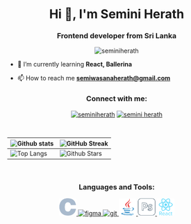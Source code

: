 
<h1 align="center">Hi 👋, I'm Semini Herath</h1>
<h3 align="center">Frontend developer from Sri Lanka</h3>

<p align="center"> <img src="https://komarev.com/ghpvc/?username=seminiherath&label=Profile%20views&color=0e75b6&style=flat" alt="seminiherath" /> </p>

- 🌱 I’m currently learning **React, Ballerina**

- 📫 How to reach me **semiwasanaherath@gmail.com**

<h3 align="center">Connect with me:</h3>
<p align="center">
<a href="https://linkedin.com/in/seminiherath" target="blank"><img align="center" src="https://raw.githubusercontent.com/rahuldkjain/github-profile-readme-generator/master/src/images/icons/Social/linked-in-alt.svg" alt="seminiherath" height="30" width="40" /></a>
<a href="https://www.youtube.com/c/semini herath" target="blank"><img align="center" src="https://raw.githubusercontent.com/rahuldkjain/github-profile-readme-generator/master/src/images/icons/Social/youtube.svg" alt="semini herath" height="30" width="40" /></a>
</p>
<br>

| ![Github stats](https://github-readme-stats.vercel.app/api?username=Seminiherath&show_icons=true&theme=tokyonight) | ![GitHub Streak](https://github-readme-streak-stats.herokuapp.com/?user=Seminiherath&theme=tokyonight) |
| --- | --- |
| ![Top Langs](https://github-readme-stats.vercel.app/api/top-langs/?username=Seminiherath&theme=tokyonight) | ![Github Stars](https://github-readme-stats.vercel.app/api?username=Seminiherath&show_icons=true&locale=en&count_private=true&hide_rank=true&custom_title=My%20GitHub%20Stats&disable_animations=true&theme=tokyonight) |
<br>


<h3 align="center">Languages and Tools:</h3>
<p align="center"> <a href="https://www.cprogramming.com/" target="_blank" rel="noreferrer"> <img src="https://raw.githubusercontent.com/devicons/devicon/master/icons/c/c-original.svg" alt="c" width="40" height="40"/> </a> <a href="https://www.figma.com/" target="_blank" rel="noreferrer"> <img src="https://www.vectorlogo.zone/logos/figma/figma-icon.svg" alt="figma" width="40" height="40"/> </a> <a href="https://git-scm.com/" target="_blank" rel="noreferrer"> <img src="https://www.vectorlogo.zone/logos/git-scm/git-scm-icon.svg" alt="git" width="40" height="40"/> </a> <a href="https://www.java.com" target="_blank" rel="noreferrer"> <img src="https://raw.githubusercontent.com/devicons/devicon/master/icons/java/java-original.svg" alt="java" width="40" height="40"/> </a> <a href="https://www.photoshop.com/en" target="_blank" rel="noreferrer"> <img src="https://raw.githubusercontent.com/devicons/devicon/master/icons/photoshop/photoshop-line.svg" alt="photoshop" width="40" height="40"/> </a> <a href="https://reactjs.org/" target="_blank" rel="noreferrer"> <img src="https://raw.githubusercontent.com/devicons/devicon/master/icons/react/react-original-wordmark.svg" alt="react" width="40" height="40"/> </a> </p>
